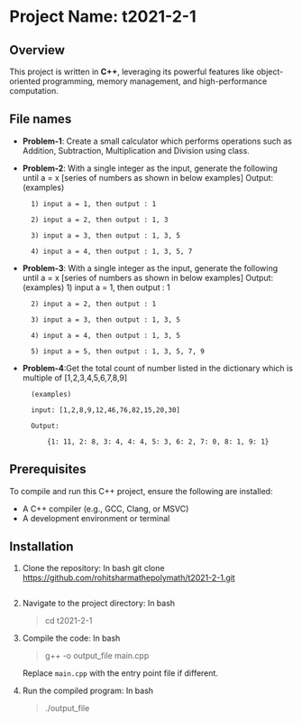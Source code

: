 # Project Name: t2021-2-1

## Overview

This project is written in **C++**, leveraging its powerful features like object-oriented programming, memory management, and high-performance computation.

## File names

- **Problem-1**: Create a small calculator which performs operations such as Addition, Subtraction, Multiplication and Division using class.
- **Problem-2**: With a single integer as the input, generate the following until a = x [series of numbers as shown in below examples]
  Output: (examples)

        1) input a = 1, then output : 1

        2) input a = 2, then output : 1, 3

        3) input a = 3, then output : 1, 3, 5

        4) input a = 4, then output : 1, 3, 5, 7

- **Problem-3**: With a single integer as the input, generate the following until a = x [series of numbers as shown in below examples]
  Output: (examples) 1) input a = 1, then output : 1

        2) input a = 2, then output : 1

        3) input a = 3, then output : 1, 3, 5

        4) input a = 4, then output : 1, 3, 5

        5) input a = 5, then output : 1, 3, 5, 7, 9

- **Problem-4**:Get the total count of number listed in the dictionary which is multiple of [1,2,3,4,5,6,7,8,9]

        (examples)

        input: [1,2,8,9,12,46,76,82,15,20,30]

        Output:

            {1: 11, 2: 8, 3: 4, 4: 4, 5: 3, 6: 2, 7: 0, 8: 1, 9: 1}

## Prerequisites

To compile and run this C++ project, ensure the following are installed:

- A C++ compiler (e.g., GCC, Clang, or MSVC)
- A development environment or terminal

## Installation

1. Clone the repository:
   In bash
   git clone https://github.com/rohitsharmathepolymath/t2021-2-1.git

   ```

   ```

2. Navigate to the project directory:
   In bash

   > cd t2021-2-1

3. Compile the code:
   In bash

   > g++ -o output_file main.cpp

   Replace `main.cpp` with the entry point file if different.

4. Run the compiled program:
   In bash
   > ./output_file
